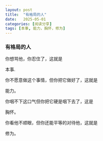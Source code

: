 ```yaml
---
layout: post
title:  "有格局的人"
date:   2025-05-01
categories: [阅读分享]
tags: [本事, 能力，胸怀，修为]  
---
```


### 有格局的人

你想骂他，你忍住了，这就是<p class="rainbow-text">本事.</p>

你不愿意做这个事情，但你把它做好了，这就是<p class="vertical-gradient-text">能力。</p>

你咽不下这口气但你把它硬是咽下去了，这是<p class="rainbow-text-animated">胸怀。</p>

你看他不顺眼，但你还能平等的对待他，这就是<p class="multi-gradient-text">修为。</p>
